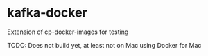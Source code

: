 # kafka-docker
Extension of cp-docker-images for testing

TODO: Does not build yet, at least not on Mac using Docker for Mac
